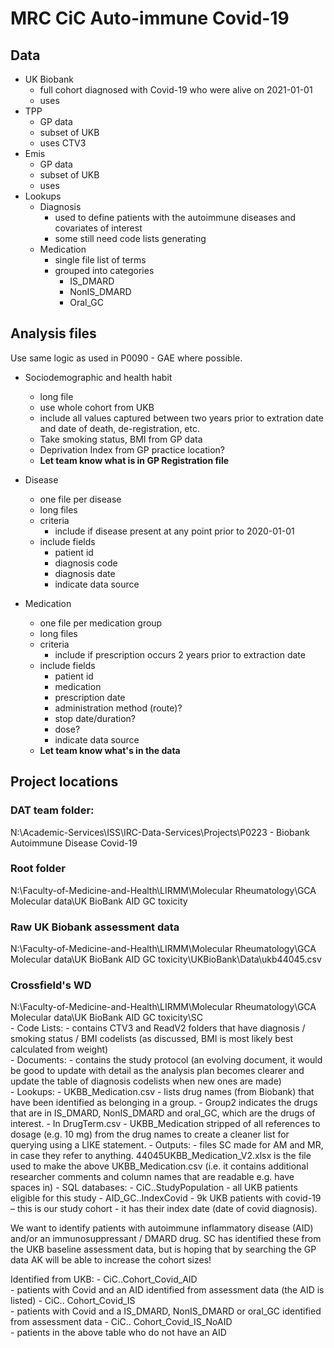 # MRC CiC Auto-immune Covid-19

## Data
- UK Biobank
	- full cohort diagnosed with Covid-19 who were alive on 2021-01-01
	- uses 
- TPP
	- GP data
	- subset of UKB
	- uses CTV3
- Emis
	- GP data
	- subset of UKB
	- uses 
- Lookups
	- Diagnosis
		- used to define patients with the autoimmune diseases and covariates of interest
		- some still need code lists generating
	- Medication 
		- single file list of terms
		- grouped into categories
			- IS_DMARD
			- NonIS_DMARD
			- Oral_GC

## Analysis files
Use same logic as used in P0090 - GAE where possible.

- Sociodemographic and health habit 
	- long file
	- use whole cohort from UKB
	- include all values captured between two years prior to extration date and date of death, de-registration, etc.
	- Take smoking status, BMI from GP data
	- Deprivation Index from GP practice location?
	- **Let team know what is in GP Registration file**
	
- Disease
	- one file per disease
	- long files
	- criteria
		- include if disease present at any point prior to 2020-01-01
	- include fields 
		- patient id
		- diagnosis code
		- diagnosis date
		- indicate data source
- Medication
	- one file per medication group
	- long files
	- criteria 
		- include if prescription occurs 2 years prior to extraction date
	- include fields 
		- patient id
		- medication
		- prescription date
		- administration method (route)?
		- stop date/duration?
		- dose?
		- indicate data source
	- **Let team know what's in the data**

## Project locations

### DAT team folder:
N:\Academic-Services\ISS\IRC-Data-Services\Projects\P0223 - Biobank Autoimmune Disease Covid-19

### Root folder
N:\Faculty-of-Medicine-and-Health\LIRMM\Molecular Rheumatology\GCA Molecular data\UK BioBank AID GC toxicity

### Raw UK Biobank assessment data
N:\Faculty-of-Medicine-and-Health\LIRMM\Molecular Rheumatology\GCA Molecular data\UK BioBank AID GC toxicity\UKBioBank\Data\ukb44045.csv

### Crossfield's WD
N:\Faculty-of-Medicine-and-Health\LIRMM\Molecular Rheumatology\GCA Molecular data\UK BioBank AID GC toxicity\SC  
	- Code Lists: 
		- contains CTV3 and ReadV2 folders that have diagnosis / smoking status / BMI codelists (as discussed, BMI is most likely best calculated from weight)  
	- Documents: 
		- contains the study protocol (an evolving document, it would be good to update with detail as the analysis plan becomes clearer and update the table of diagnosis codelists when new ones are made)  
	- Lookups:
		- UKBB_Medication.csv 
			- lists drug names (from Biobank) that have been identified as belonging in a group. 
			- Group2 indicates the drugs that are in IS_DMARD, NonIS_DMARD and oral_GC, which are the drugs of interest.
		- In DrugTerm.csv 
			- UKBB_Medication stripped of all references to dosage (e.g. 10 mg) from the drug names to create a cleaner list for querying using a LIKE statement.
	- Outputs: 
		- files SC made for AM and MR, in case they refer to anything. 44045UKBB_Medication_V2.xlsx is the file used to make the above UKBB_Medication.csv (i.e. it contains additional researcher comments and column names that are readable e.g. have spaces in)
	- SQL databases:
		- CiC..StudyPopulation 
			- all UKB patients eligible for this study
		- AID_GC..IndexCovid 
			- 9k UKB patients with covid-19
			– this is our study cohort
			- it has their index date (date of covid diagnosis).

We want to identify patients with autoimmune inflammatory disease (AID) and/or an immunosuppressant / DMARD drug. SC has identified these from the UKB baseline assessment data, but is hoping that by searching the GP data AK will be able to increase the cohort sizes!  

Identified from UKB:
		- CiC..Cohort_Covid_AID  
			- patients with Covid and an AID identified from assessment data (the AID is listed)
		- CiC.. Cohort_Covid_IS  
			- patients with Covid and a IS_DMARD, NonIS_DMARD or oral_GC  identified from assessment data
		- CiC.. Cohort_Covid_IS_NoAID  
			- patients in the above table who do not have an AID
